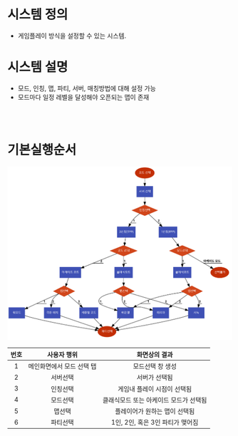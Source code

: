 # 시스템 정의
  - 게임플레이 방식을 설정할 수 있는 시스템.
 
# 시스템 설명
  - 모드, 인칭, 맵, 파티, 서버, 매칭방법에 대해 설정 가능
  - 모드마다 일정 레벨을 달성해야 오픈되는 맵이 존재
<br>
<br>


# 기본실행순서
![NoImage](./모드.png)  



번호 | 사용자 행위 | 화면상의 결과
:-------: | :-------: | :-------:
1 | 메인화면에서 모드 선택 탭 | 모드선택 창 생성 
2 | 서버선택 | 서버가 선택됨
3| 인칭선택 |  게임내 플레이 시점이 선택됨
4| 모드선택 | 클래식모드 또는 아케이드 모드가 선택됨
5| 맵선택 | 플레이어가 원하는 맵이 선택됨
6| 파티선택 | 1인, 2인, 혹은 3인 파티가 맺어짐


